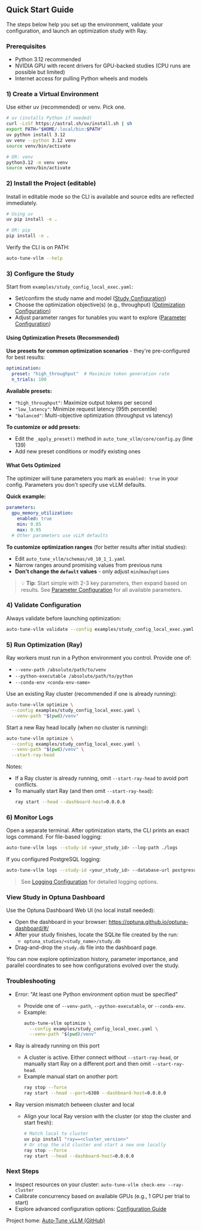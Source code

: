 ## Quick Start Guide

The steps below help you set up the environment, validate your configuration, and launch an optimization study with Ray.

### Prerequisites

- Python 3.12 recommended
- NVIDIA GPU with recent drivers for GPU-backed studies (CPU runs are possible but limited)
- Internet access for pulling Python wheels and models

### 1) Create a Virtual Environment

Use either uv (recommended) or venv. Pick one.

```bash
# uv (installs Python if needed)
curl -LsSf https://astral.sh/uv/install.sh | sh
export PATH="$HOME/.local/bin:$PATH"
uv python install 3.12
uv venv --python 3.12 venv
source venv/bin/activate

# OR: venv
python3.12 -m venv venv
source venv/bin/activate
```

### 2) Install the Project (editable)

Install in editable mode so the CLI is available and source edits are reflected immediately.

```bash
# Using uv
uv pip install -e .

# OR: pip
pip install -e .
```

Verify the CLI is on PATH:

```bash
auto-tune-vllm --help
```

### 3) Configure the Study

Start from `examples/study_config_local_exec.yaml`:
- Set/confirm the study name and model ([Study Configuration](configuration.md#study-configuration))
- Choose the optimization objective(s) (e.g., throughput) ([Optimization Configuration](configuration.md#optimization-configuration))
- Adjust parameter ranges for tunables you want to explore ([Parameter Configuration](configuration.md#parameter-configuration))

#### Using Optimization Presets (Recommended)

**Use presets for common optimization scenarios** - they're pre-configured for best results:

```yaml
optimization:
  preset: "high_throughput"  # Maximize token generation rate
  n_trials: 100
```

**Available presets:**
- `"high_throughput"`: Maximize output tokens per second
- `"low_latency"`: Minimize request latency (95th percentile)
- `"balanced"`: Multi-objective optimization (throughput vs latency)

**To customize or add presets:**
- Edit the `_apply_preset()` method in `auto_tune_vllm/core/config.py` (line 139)
- Add new preset conditions or modify existing ones

#### What Gets Optimized

The optimizer will tune parameters you mark as `enabled: true` in your config. Parameters you don't specify use vLLM defaults.

**Quick example:**
```yaml
parameters:
  gpu_memory_utilization:
    enabled: true
    min: 0.85
    max: 0.95
  # Other parameters use vLLM defaults
```

**To customize optimization ranges** (for better results after initial studies):
- Edit `auto_tune_vllm/schemas/v0_10_1_1.yaml` 
- Narrow ranges around promising values from previous runs
- **Don't change the `default` values** - only adjust `min`/`max`/`options`

> 💡 **Tip**: Start simple with 2-3 key parameters, then expand based on results. See [Parameter Configuration](configuration.md#parameter-configuration) for all available parameters.

### 4) Validate Configuration

Always validate before launching optimization:

```bash
auto-tune-vllm validate --config examples/study_config_local_exec.yaml
```

### 5) Run Optimization (Ray)

Ray workers must run in a Python environment you control. Provide one of:
- `--venv-path /absolute/path/to/venv`
- `--python-executable /absolute/path/to/python`
- `--conda-env <conda-env-name>`

Use an existing Ray cluster (recommended if one is already running):

```bash
auto-tune-vllm optimize \
  --config examples/study_config_local_exec.yaml \
  --venv-path "$(pwd)/venv"
```

Start a new Ray head locally (when no cluster is running):

```bash
auto-tune-vllm optimize \
  --config examples/study_config_local_exec.yaml \
  --venv-path "$(pwd)/venv" \
  --start-ray-head
```

Notes:
- If a Ray cluster is already running, omit `--start-ray-head` to avoid port conflicts.
- To manually start Ray (and then omit `--start-ray-head`):
  ```bash
  ray start --head --dashboard-host=0.0.0.0
  ```

### 6) Monitor Logs

Open a separate terminal. After optimization starts, the CLI prints an exact logs command. For file-based logging:

```bash
auto-tune-vllm logs --study-id <your_study_id> --log-path ./logs
```

If you configured PostgreSQL logging:

```bash
auto-tune-vllm logs --study-id <your_study_id> --database-url postgresql://user:pass@host:5432/db
```

> See [Logging Configuration](configuration.md#logging-configuration) for detailed logging options.

### View Study in Optuna Dashboard

Use the Optuna Dashboard Web UI (no local install needed):

- Open the dashboard in your browser: https://optuna.github.io/optuna-dashboard/#/
- After your study finishes, locate the SQLite file created by the run:
  - `optuna_studies/<study_name>/study.db`
- Drag-and-drop the `study.db` file into the dashboard page.

You can now explore optimization history, parameter importance, and parallel coordinates to see how configurations evolved over the study.

### Troubleshooting

- Error: "At least one Python environment option must be specified"
  - Provide one of `--venv-path`, `--python-executable`, or `--conda-env`.
  - Example:
    ```bash
    auto-tune-vllm optimize \
      --config examples/study_config_local_exec.yaml \
      --venv-path "$(pwd)/venv"
    ```

- Ray is already running on this port
  - A cluster is active. Either connect without `--start-ray-head`, or manually start Ray on a different port and then omit `--start-ray-head`.
  - Example manual start on another port:
    ```bash
    ray stop --force
    ray start --head --port=6380 --dashboard-host=0.0.0.0
    ```

- Ray version mismatch between cluster and local
  - Align your local Ray version with the cluster (or stop the cluster and start fresh):
    ```bash
    # Match local to cluster
    uv pip install "ray==<cluster_version>"
    # Or stop the old cluster and start a new one locally
    ray stop --force
    ray start --head --dashboard-host=0.0.0.0
    ```

### Next Steps

- Inspect resources on your cluster: `auto-tune-vllm check-env --ray-cluster`
- Calibrate concurrency based on available GPUs (e.g., 1 GPU per trial to start)
- Explore advanced configuration options: [Configuration Guide](configuration.md)

Project home: [Auto‑Tune vLLM (GitHub)](https://github.com/openshift-psap/auto-tuning-vllm/tree/main)
